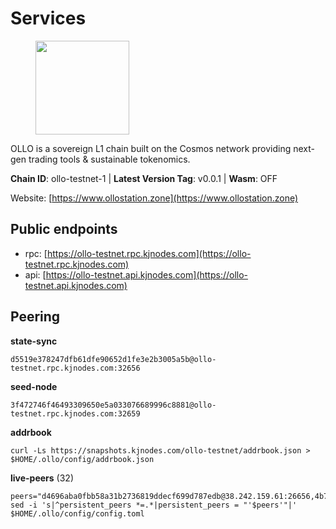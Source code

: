 # Services

<figure><img src="https://raw.githubusercontent.com/kj89/testnet_manuals/main/pingpub/logos/ollo.png" width="150" alt=""><figcaption></figcaption></figure>

OLLO is a sovereign L1 chain built on the Cosmos network providing  next-gen trading tools & sustainable tokenomics.

**Chain ID**: ollo-testnet-1 | **Latest Version Tag**: v0.0.1 | **Wasm**: OFF

Website: [https://www.ollostation.zone](https://www.ollostation.zone)


## Public endpoints

* rpc: [https://ollo-testnet.rpc.kjnodes.com](https://ollo-testnet.rpc.kjnodes.com)
* api: [https://ollo-testnet.api.kjnodes.com](https://ollo-testnet.api.kjnodes.com)

## Peering

**state-sync**

```
d5519e378247dfb61dfe90652d1fe3e2b3005a5b@ollo-testnet.rpc.kjnodes.com:32656
```

**seed-node**

```
3f472746f46493309650e5a033076689996c8881@ollo-testnet.rpc.kjnodes.com:32659
```

**addrbook**
```
curl -Ls https://snapshots.kjnodes.com/ollo-testnet/addrbook.json > $HOME/.ollo/config/addrbook.json
```

**live-peers** (32)
```
peers="d4696aba0fbb58a31b2736819ddecf699d787edb@38.242.159.61:26656,4b73754c2c10d523ffd43ca95d9cb6e0ad8204a4@5.189.148.147:26656,d14b740968d24aa5c31ade7dbda2b1204c40f24c@65.109.52.156:46656,ed38d885d068a963b0bc3986bb69680c34757a40@135.181.83.157:26656,da8d3ca8e1c147f0037b1c43ad3de7174f5ec1b7@209.145.59.224:26656,d5519e378247dfb61dfe90652d1fe3e2b3005a5b@65.109.68.190:32656,2a8f0fada8b8b71b8154cf30ce44aebea1b5fe3d@146.59.116.136:26656,7db2f25b3bceeb32769d20316d5f1567f0a4bb54@167.86.99.7:16656,a553ae4af55d127300dd707a46e715b47a82610a@65.21.131.215:26626,b1c40c092d4c889d14ac8db36621c114f811d797@65.109.92.241:22046,4df1895f1e1d76bc317ca2698a3fea6354eadd77@65.108.15.48:26656,5f2e17783db19bcf868b03a1ee0a6e2cc47df6d3@185.16.39.3:26656,62ea32840aee3f7450089747d9b5c4a5b2110bb0@75.119.154.22:26656,ad204b3422acb2e9a364941e540c99203ec22c5c@212.23.222.93:26656,d6c5ff021b091a1fd93b9f811cf7fca0d31e8510@65.108.238.61:46656,8c4a28db4a9f4a37725d504d6f87fb5e1aee0266@49.12.216.13:46656,69d2c02f413bea1376f5398646f0c2ce0f82d62e@141.94.73.93:26656,4a1dce5e59374f85d45fdb49478658b03e3d2ef3@65.21.134.202:26626,43da48176665407ebbe40f809a0ec2c84ab0579e@65.109.24.121:26656,3baa3ab28418101d74a75e859b7ac0777f671c1c@65.108.204.119:26116,958c8c3198edc57b70dd3206eb15d20e1da92bb8@185.197.195.242:36656,67d27bdbc3c444c557d555164518d8f551a922c5@136.243.103.32:46656,74e60a35557efc793edb10667c3fff979ccbf49f@141.95.204.81:26656,ad2b0a3dfdd52bb4de8624b6b378638815f8e64b@65.109.90.178:18156,412da32e046360f7e5168a89f80172ad093b17d9@65.109.37.58:17656,4da239f27366a2f0076163fc577afdc67d470a82@65.109.90.33:18156,ef8863e006ba8eaea3aa8b780b01b82b401d7bd9@84.46.252.45:56656,42beefd08b5f8580177d1506220db3a548090262@65.108.195.29:26116,c5ffaa34423e83bf2d63c8780ead6977a19fa64e@65.109.30.117:36656,b1de917b6bc0e17dabd33391b2b5c5c3e99507b3@45.87.104.135:36656,46d6f338d845f2eabf046d8bbabdab70a7d94b18@89.179.33.100:26656,ade4d8bc8cbe014af6ebdf3cb7b1e9ad36f412c0@176.9.82.221:18156"
sed -i 's|^persistent_peers *=.*|persistent_peers = "'$peers'"|' $HOME/.ollo/config/config.toml
```
